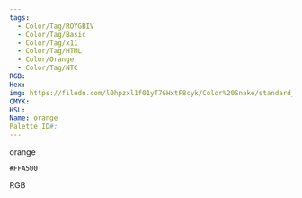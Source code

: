 ```yaml
---
tags:
  - Color/Tag/ROYGBIV
  - Color/Tag/Basic
  - Color/Tag/x11
  - Color/Tag/HTML
  - Color/Orange
  - Color/Tag/NTC
RGB: 
Hex: 
img: https://filedn.com/l0hpzxl1f01yT7GHxtF8cyk/Color%20Snake/standard_csv_to_svg//FFA500.svg
CMYK: 
HSL: 
Name: orange
Palette ID#:
---
```

orange
```palette
#FFA500
```
RGB